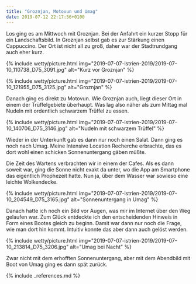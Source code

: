 ```yaml
---
title: "Groznjan, Motovun und Umag"
date: 2019-07-12 22:17:56+0100
---
```


Los ging es am Mittwoch mit Groznjan. Bei der Anfahrt ein kurzer Stopp für ein Landschaftsbild. In Groznjan selbst gab es zur Stärkung einen Cappuccino. Der Ort ist nicht all zu groß, daher war der Stadtrundgang auch eher kurz.

{% include wetty/picture.html img="2019-07-07-istrien-2019/2019-07-10_110738_D75_3091.jpg" alt="Kurz vor Groznjan" %}

{% include wetty/picture.html img="2019-07-07-istrien-2019/2019-07-10_121955_D75_3125.jpg" alt="Groznjan" %}

Danach ging es direkt zu Motovun. Wie Groznjan auch, liegt dieser Ort in einem der Trüffelgebiete überhaupt. Was lag also näher als zum Mittag mal Nudeln mit ordentlich schwarzem Trüffel zu essen.


{% include wetty/picture.html img="2019-07-07-istrien-2019/2019-07-10_140706_D75_3146.jpg" alt="Nudeln mit schwarzem Trüffel" %}


Wieder in der Unterkunft gab es dann nur noch einen Salat. Dann ging es noch nach Umag. Meine Intensive Location Recherche erbrachte, das es dort wohl einen schicken Sonnenuntergang gäben müßte.

Die Zeit des Wartens verbrachten wir in einem der Cafes. Als es dann soweit war, ging die Sonne nicht exakt da unter, wo die App am Smartphone das eigentlich Prophezeit hatte. Nun ja, über dem Wasser war sowieso eine leichte Wolkendecke.


{% include wetty/picture.html img="2019-07-07-istrien-2019/2019-07-10_204549_D75_3165.jpg" alt="Sonnenuntergang in Umag" %}


Danach hatte ich noch ein Bild vor Augen, was mir im Internet über den Weg gelaufen war. Zum Glück entdeckte ich den entscheidenden Hinweis in Form eines Bootes gleich zu beginn. Damit war dann nur noch die Frage, wie man dort hin kommt. Intuitiv konnte das aber dann auch gelöst werden.


{% include wetty/picture.html img="2019-07-07-istrien-2019/2019-07-10_213814_D75_3206.jpg" alt="Umag bei Nacht" %}


Zwar nicht mit dem erhofften Sonnenuntergang, aber mit dem Abendbild mit Boot von Umag ging es dann spät zurück.

{% include _references.md %}
